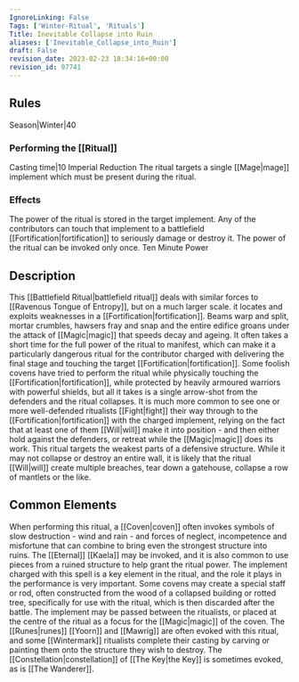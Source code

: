 ```yaml
---
IgnoreLinking: False
Tags: ['Winter-Ritual', 'Rituals']
Title: Inevitable Collapse into Ruin
aliases: ['Inevitable_Collapse_into_Ruin']
draft: False
revision_date: 2023-02-23 18:34:16+00:00
revision_id: 97741
---
```


## Rules
Season|Winter|40
### Performing the [[Ritual]]
Casting time|10 Imperial Reduction
The ritual targets a single [[Mage|mage]] implement which must be present during the ritual.
### Effects
The power of the ritual is stored in the target implement. Any of the contributors can touch that implement to a battlefield [[Fortification|fortification]] to seriously damage or destroy it. 
The power of the ritual can be invoked only once.
Ten Minute Power
## Description
This [[Battlefield Ritual|battlefield ritual]] deals with similar forces to [[Ravenous Tongue of Entropy]], but on a much larger scale. it locates and exploits weaknesses in a [[Fortification|fortification]]. Beams warp and split, mortar crumbles, hawsers fray and snap and the entire edifice groans under the attack of [[Magic|magic]] that speeds decay and ageing. 
It often takes a short time for the full power of the ritual to manifest, which can make it a particularly dangerous ritual for the contributor charged with delivering the final stage and touching the target [[Fortification|fortification]]. Some foolish covens have tried to perform the ritual while physically touching the [[Fortification|fortification]], while protected by heavily armoured warriors with powerful shields, but all it takes is a single arrow-shot from the defenders and the ritual collapses. It is much more common to see one or more well-defended ritualists [[Fight|fight]] their way through to the [[Fortification|fortification]] with the charged implement, relying on the fact that at least one of them [[Will|will]] make it into position - and then either hold against the defenders, or retreat while the [[Magic|magic]] does its work.
This ritual targets the weakest parts of a defensive structure. While it may not collapse or destroy an entire wall, it is likely that the ritual [[Will|will]] create multiple breaches, tear down a gatehouse, collapse a row of mantlets or the like.
## Common Elements
When performing this ritual, a [[Coven|coven]] often invokes symbols of slow destruction - wind and rain - and forces of neglect, incompetence and misfortune that can combine to bring even the strongest structure into ruins. The [[Eternal]] [[Kaela]] may be invoked, and it is also common to use pieces from a ruined structure to help grant the ritual power. 
The implement charged with this spell is a key element in the ritual, and the role it plays in the performance is very important. Some covens may create a special staff or rod, often constructed from the wood of a collapsed building or rotted tree,  specifically for use with the ritual, which is then discarded after the battle. The implement may be passed between the ritualists, or placed at the centre of the ritual as a focus for the [[Magic|magic]] of the coven.
The [[Runes|runes]] [[Yoorn]] and [[Mawrig]] are often evoked with this ritual, and some [[Wintermark]] ritualists complete their casting by carving or painting them onto the structure they wish to destroy. The [[Constellation|constellation]] of [[The Key|the Key]] is sometimes evoked, as is [[The Wanderer]].